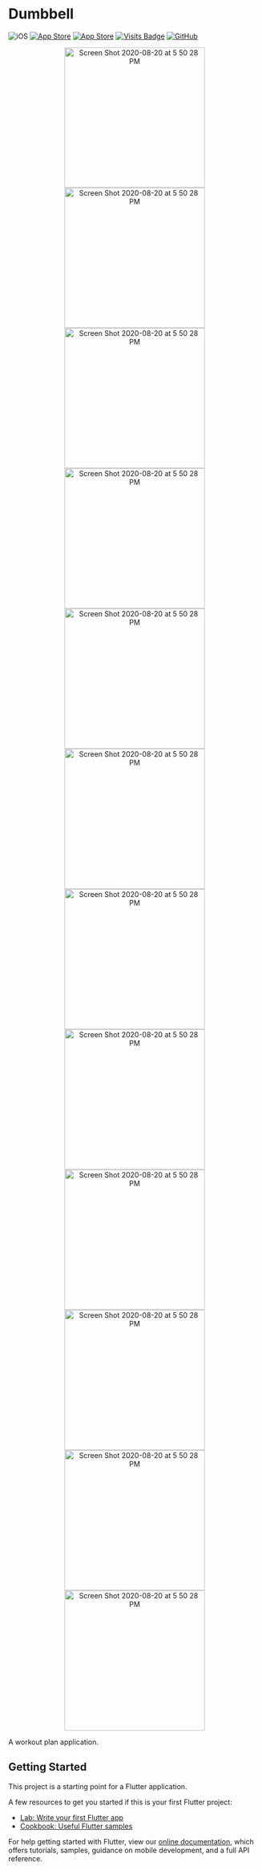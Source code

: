 # Dumbbell

![iOS](https://img.shields.io/badge/iOS-12%20-blue)
[![App Store](https://img.shields.io/itunes/v/1462586545?label=App%20Store)](https://apps.apple.com/us/app/dumbbell-workout-planner/id1462586545)
[![App Store](https://img.shields.io/badge/Price-Free-orange)](https://img.shields.io/badge/Price-Free-orange)
[![Visits Badge](https://badges.pufler.dev/visits/livinglist/Dumbbell)](https://badges.pufler.dev)
[![GitHub](https://img.shields.io/github/stars/livinglist/Dumbbell?style=social)](https://img.shields.io/github/stars/livinglist/Dumbbell?style=social)

<p align="center">
<img width="280" alt="Screen Shot 2020-08-20 at 5 50 28 PM" src="https://user-images.githubusercontent.com/7277662/110429163-5c141300-805f-11eb-9250-833fb47a40e2.png">
  <img width="280" alt="Screen Shot 2020-08-20 at 5 50 28 PM" src="https://user-images.githubusercontent.com/7277662/110429207-6b935c00-805f-11eb-8346-f1c0f15b6527.png">
  <img width="280" alt="Screen Shot 2020-08-20 at 5 50 28 PM" src="https://user-images.githubusercontent.com/7277662/110435244-a5686080-8067-11eb-94d4-018f9514eb5c.png">

<img width="280" alt="Screen Shot 2020-08-20 at 5 50 28 PM" src="https://user-images.githubusercontent.com/7277662/110429249-7bab3b80-805f-11eb-8159-2dccfb54a717.png">
<img width="280" alt="Screen Shot 2020-08-20 at 5 50 28 PM" src="https://user-images.githubusercontent.com/7277662/110429273-81a11c80-805f-11eb-9351-11a87f0819f6.png">
<img width="280" alt="Screen Shot 2020-08-20 at 5 50 28 PM" src="https://user-images.githubusercontent.com/7277662/110429288-8665d080-805f-11eb-87c6-05994c18652e.png">
<img width="280" alt="Screen Shot 2020-08-20 at 5 50 28 PM" src="https://user-images.githubusercontent.com/7277662/110429222-73530080-805f-11eb-8fd3-80428b335c75.png">
<img width="280" alt="Screen Shot 2020-08-20 at 5 50 28 PM" src="https://user-images.githubusercontent.com/7277662/110429317-8e257500-805f-11eb-9338-534869bc155e.png">
<img width="280" alt="Screen Shot 2020-08-20 at 5 50 28 PM" src="https://user-images.githubusercontent.com/7277662/110429637-17d54280-8060-11eb-9bb2-859cce3aafdb.png">
<img width="280" alt="Screen Shot 2020-08-20 at 5 50 28 PM" src="https://user-images.githubusercontent.com/7277662/110429311-8cf44800-805f-11eb-8cab-4f67d357638c.png">
<img width="280" alt="Screen Shot 2020-08-20 at 5 50 28 PM" src="https://user-images.githubusercontent.com/7277662/110429481-e0669600-805f-11eb-9ec5-297914cf4c2b.png">
<img width="280" alt="Screen Shot 2020-08-20 at 5 50 28 PM" src="https://user-images.githubusercontent.com/7277662/110429472-dd6ba580-805f-11eb-8a25-5d2c4ab475e2.png">
<p/>

A workout plan application.

## Getting Started

This project is a starting point for a Flutter application.

A few resources to get you started if this is your first Flutter project:

- [Lab: Write your first Flutter app](https://flutter.io/docs/get-started/codelab)
- [Cookbook: Useful Flutter samples](https://flutter.io/docs/cookbook)

For help getting started with Flutter, view our 
[online documentation](https://flutter.io/docs), which offers tutorials, 
samples, guidance on mobile development, and a full API reference.
